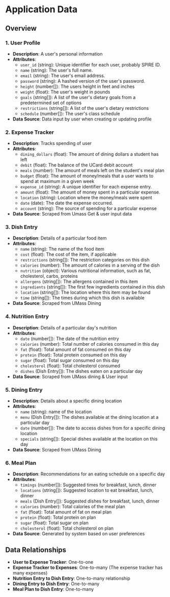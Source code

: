 # Application Data 

##  Overview

### 1. User Profile

- **Description**: A user's personal information
- **Attributes**:
  - `user_id` (string): Unique identifier for each user, probably SPIRE ID.
  - `name` (string): The user's full name.
  - `email` (string): The user's email address.
  - `password` (string): A hashed version of the user's password.
  - `height` (number[]): The users height in feet and inches
  - `weight` (float): The user's weight in pounds
  - `goals` (string[]): A list of the user's dietary goals from a predetermined set of options
  - `restrictions` (string[]): A list of the user's dietary restrictions
  - `schedule` (number[]): The user's class schedule
- **Data Source**: Data input by user when creating or updating profile

### 2. Expense Tracker

- **Description**: Tracks spending of user
- **Attributes**:
  - `dining_dollars` (float): The amount of dining dollars a student has left
  - `debit` (float): The balance of the UCard debit account
  - `meals` (number): The amount of meals left on the student's meal plan
  - `budget` (float): The amount of money/meals that a user wants to spend at maximum in a given week
  - `expense_id` (string): A unique identifier for each expense entry.
  - `amount` (float): The amount of money spent in a particular expense.
  - `location` (string): Location where the money/meals were spent
  - `date` (date): The date the expense occurred.
  - `account` (string): The source of spending for a particular expense
- **Data Source**: Scraped from Umass Get & user input data

### 3. Dish Entry

- **Description**: Details of a particular food item
- **Attributes**:
  - `name` (string): The name of the food item
  - `cost` (float): The cost of the item, if applicable
  - `restrictions` (string[]): The restriction categories on this dish
  - `calories` (number): The amount of calories in a serving of the dish
  - `nutrition` (object): Various nutritional information, such as fat, cholesterol, carbs, proteins
  - `allergens` (string[]): The allergens contained in this item
  - `ingredients` (string[]): The first few ingredients contained in this dish
  - `location` (string[]): The location where this item may be found
  - `time` (string[]): The times during which this dish is available
- **Data Source**: Scraped from UMass Dining


### 4. Nutrition Entry

- **Description**: Details of a particular day's nutrition
- **Attributes**:
  - `date` (number[]): The date of the nutrition entry
  - `calories` (number): Total number of calories consumed in this day
  - `fat` (float): Total amount of fat consumed on this day
  - `protein` (float): Total protein consumed on this day
  - `sugar` (float): Total sugar consumed on this day
  - `cholesterol` (float): Total cholesterol consumed
  - `dishes` (Dish Entry[]): The dishes eaten on a particular day
- **Data Source**: Scraped from UMass dining & User input


### 5. Dining Entry

 - **Description**: Details about a specific dining location
 - **Attributes**:
   - `name` (string): name of the location
   - `menu` (Dish Entry[]): The dishes available at the dining location at a particular day
   - `date` (number[]): The date to access dishes from for a specific dining location
   - `specials` (string[]): Special dishes available at the location on this day
 - **Data Source**: Scraped from UMass Dining

### 6. Meal Plan

  - **Description**: Recommendations for an eating schedule on a specific day
  - **Attributes**:
    - `timings` (number[]): Suggested times for breakfast, lunch, dinner
    - `locations` (string[]): Suggested location to eat breakfast, lunch, dinner
    - `meals` (Dish Entry[]): Suggested dishes for breakfast, lunch, dinner
    - `calories` (number): Total calories of the meal plan
    - `fat` (float): Total amount of fat on meal plan
    - `protein` (float): Total protein on plan
    - `sugar` (float): Total sugar on plan
    - `cholesterol` (float): Total cholesterol on plan
  - **Data Source**: Generated by system based on user preferences

## Data Relationships

- **User to Expense Tracker**: One-to-one
- **Expense Tracker to Expenses**: One-to-many (The expense tracker has many expenses)
- **Nutrition Entry to Dish Entry**: One-to-many relationship
- **Dining Entry to Dish Entry**: One-to-many
- **Meal Plan to Dish Entry**: One-to-many
